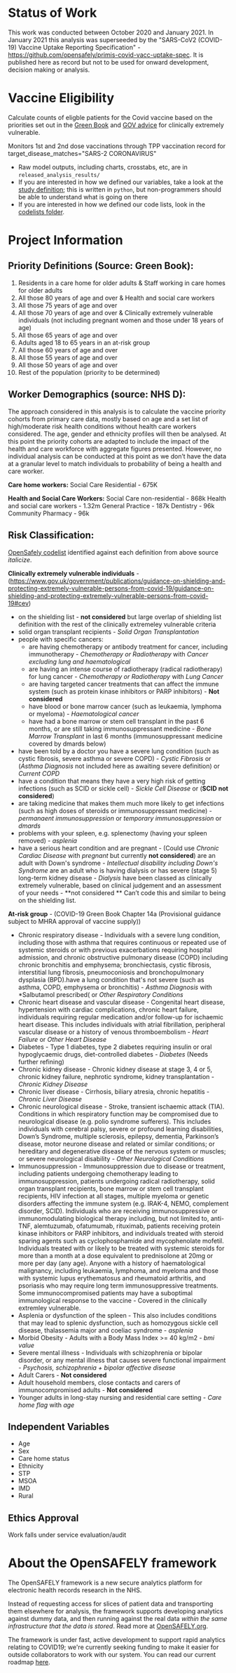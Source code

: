 # Status of Work

This work was conducted between October 2020 and January 2021. In January 2021 this analysis was superseeded by the "SARS-CoV2 (COVID-19) Vaccine Uptake Reporting Specification" - https://github.com/opensafely/primis-covid-vacc-uptake-spec.  It is published here as record but not to be used for onward development, decision making or analysis.

# Vaccine Eligibility

Calculate counts of eligble patients for the Covid vaccine based on the priorities set out in the [Green Book](https://assets.publishing.service.gov.uk/government/uploads/system/uploads/attachment_data/file/941450/Greenbook_chapter_14a_v2.pdf) and [GOV advice](https://www.gov.uk/government/publications/guidance-on-shielding-and-protecting-extremely-vulnerable-persons-from-covid-19/guidance-on-shielding-and-protecting-extremely-vulnerable-persons-from-covid-19#cev) for clinically extremely vulnerable.

Monitors 1st and 2nd dose vaccinations through TPP vaccination record for target_disease_matches="SARS-2 CORONAVIRUS"

* Raw model outputs, including charts, crosstabs, etc, are in `released_analysis_results/`
* If you are interested in how we defined our variables, take a look at the [study definition](analysis/study_definition.py); this is written in `python`, but non-programmers should be able to understand what is going on there
* If you are interested in how we defined our code lists, look in the [codelists folder](./codelists/).

# Project Information

## Priority Definitions (Source: Green Book):

1. Residents in a care home for older adults & Staff working in care homes for older adults
2. All those 80 years of age and over & Health and social care workers
3. All those 75 years of age and over
4. All those 70 years of age and over & Clinically extremely vulnerable individuals (not including pregnant women and those under 18 years of age)
5. All those 65 years of age and over
6. Adults aged 18 to 65 years in an at-risk group
7. All those 60 years of age and over
8. All those 55 years of age and over
9. All those 50 years of age and over 
10. Rest of the population (priority to be determined)

## Worker Demographics (source: NHS D):

The approach considered in this analysis is to calculate the vaccine priority cohorts from primary care data, mostly based on age and a set list of high/moderate risk health conditions without health care workers considered.  The age, gender and ethnicity profiles will then be analysed.  At this point the priority cohorts are adapted to include the impact of the health and care workforce with aggregate figures presented.  However, no individual analysis can be conducted at this point as we don’t have the data at a granular level to match individuals to probability of being a health and care worker.  

**Care home workers:**
Social Care Residential - 675K

**Health and Social Care Workers:**
Social Care non-residential - 868k 
Health and social care workers - 1.32m
General Practice - 187k 
Dentistry - 96k
Community Pharmacy - 96k

## Risk Classification: 

[OpenSafely codelist](https://codelists.opensafely.org/) identified against each definition from above source *italicize*.

**Clinically extremely vulnerable individuals** - (https://www.gov.uk/government/publications/guidance-on-shielding-and-protecting-extremely-vulnerable-persons-from-covid-19/guidance-on-shielding-and-protecting-extremely-vulnerable-persons-from-covid-19#cev)
- on the shielding list - **not considered** but large overlap of shielding list definition with the rest of the clinically extremeley vulnerable criteria
- solid organ transplant recipients - *Solid Organ Transplantation*
- people with specific cancers:
  - are having chemotherapy or antibody treatment for cancer, including immunotherapy - *Chemotherapy or Radiotherapy* with *Cancer excluding lung and haematological*
  - are having an intense course of radiotherapy (radical radiotherapy) for lung cancer - *Chemotherapy or Radiotherapy* with *Lung Cancer*
  - are having targeted cancer treatments that can affect the immune system (such as protein kinase inhibitors or PARP inhibitors) - **Not considered**
  - have blood or bone marrow cancer (such as leukaemia, lymphoma or myeloma) - *Haematological cancer*
  - have had a bone marrow or stem cell transplant in the past 6 months, or are still taking immunosuppressant medicine - *Bone Marrow Transplant* in last 6 months (immunosuppressant medicine covered by dmards below)
- have been told by a doctor you have a severe lung condition (such as cystic fibrosis, severe asthma or severe COPD) - *Cystic Fibrosis* or (*Asthma Diagnosis* not included here as awaiting severe definition) or *Current COPD*
- have a condition that means they have a very high risk of getting infections (such as SCID or sickle cell) - *Sickle Cell Disease* or (**SCID not considered**)
- are taking medicine that makes them much more likely to get infections (such as high doses of steroids or immunosuppressant medicine) - *permanaent immunosuppression* or *temporary immunosuppression* or *dmards*
- problems with your spleen, e.g. splenectomy (having your spleen removed) - *asplenia*
- have a serious heart condition and are pregnant - (Could use *Chronic Cardiac Disease* with *pregnant* but currently **not considered**)
are an adult with Down's syndrome - *Intellectual disability including Down's Syndrome*
are an adult who is having dialysis or has severe (stage 5) long-term kidney disease - *Dialysis*
have been classed as clinically extremely vulnerable, based on clinical judgement and an assessment of your needs - **not considered ** Can’t code this and similar to being on the shielding list.

**At-risk group** - (COVID-19 Green Book Chapter 14a (Provisional guidance subject to MHRA approval of vaccine supply))
- Chronic respiratory disease - Individuals with a severe lung condition, including those with asthma that requires continuous or repeated use of systemic steroids or with previous exacerbations requiring hospital admission, and chronic obstructive pulmonary disease (COPD) including chronic bronchitis and emphysema; bronchiectasis, cystic fibrosis, interstitial lung fibrosis, pneumoconiosis and bronchopulmonary dysplasia (BPD).have a lung condition that's not severe (such as asthma, COPD, emphysema or bronchitis) - *Asthma Diagnosis* with *Salbutamol prescribed( or *Other Respiratory Conditions*
- Chronic heart disease and vascular disease - Congenital heart disease, hypertension with cardiac complications, chronic heart failure, individuals requiring regular medication and/or follow-up for ischaemic heart disease. This includes individuals with atrial fibrillation, peripheral vascular disease or a history of venous thromboembolism - *Heart Failure* or *Other Heart Disease*
- Diabetes - Type 1 diabetes, type 2 diabetes requiring insulin or oral hypoglycaemic drugs, diet-controlled diabetes - *Diabetes* (Needs further refining)
- Chronic kidney disease - Chronic kidney disease at stage 3, 4 or 5, chronic kidney failure, nephrotic syndrome, kidney transplantation - *Chronic Kidney Disease*
- Chronic liver disease - Cirrhosis, biliary atresia, chronic hepatitis - *Chronic Liver Disease*
- Chronic neurological disease - Stroke, transient ischaemic attack (TIA). Conditions in which respiratory function may be compromised due to neurological disease (e.g. polio syndrome sufferers). This includes individuals with cerebral palsy, severe or profound learning disabilities, Down’s Syndrome, multiple sclerosis, epilepsy, dementia, Parkinson’s disease, motor neurone disease and related or similar conditions; or hereditary and degenerative disease of the nervous system or muscles; or severe neurological disability - *Other Neurological Conditions*
- Immunosuppression - Immunosuppression due to disease or treatment, including patients undergoing chemotherapy leading to immunosuppression, patients undergoing radical radiotherapy, solid organ transplant recipients, bone marrow or stem cell transplant recipients, HIV infection at all stages, multiple myeloma or genetic disorders affecting the immune system (e.g. IRAK-4, NEMO, complement disorder, SCID). Individuals who are receiving immunosuppressive or immunomodulating biological therapy including, but not limited to, anti-TNF, alemtuzumab, ofatumumab, rituximab, patients receiving protein kinase inhibitors or PARP inhibitors, and individuals treated with steroid sparing agents such as cyclophosphamide and mycophenolate mofetil. Individuals treated with or likely to be treated with systemic steroids for more than a month at a dose equivalent to prednisolone at 20mg or more per day (any age). Anyone with a history of haematological malignancy, including leukaemia, lymphoma, and myeloma and those with systemic lupus erythematosus and rheumatoid arthritis, and psoriasis who may require long term immunosuppressive treatments. Some immunocompromised patients may have a suboptimal immunological response to the vaccine - Covered in the clinically extremley vulnerable. 
- Asplenia or dysfunction of the spleen - This also includes conditions that may lead to splenic dysfunction, such as homozygous sickle cell disease, thalassemia major and coeliac syndrome - *asplenia*
- Morbid Obesity - Adults with a Body Mass Index >= 40 kg/m2 - *bmi value*
- Severe mental illness - Individuals with schizophrenia or bipolar disorder, or any mental illness that causes severe functional impairment - *Psychosis, schizophrenia + bipolar affective disease*
- Adult Carers - **Not considered**
- Adult household members, close contacts and carers of immunocompromised adults - **Not considered**
- Younger adults in long-stay nursing and residential care setting - *Care home flag* with *age*

## Independent Variables
- Age
- Sex
- Care home status
- Ethnicity
- STP
- MSOA
- IMD
- Rural

## Ethics Approval
Work falls under service evaluation/audit


# About the OpenSAFELY framework

The OpenSAFELY framework is a new secure analytics platform for
electronic health records research in the NHS.

Instead of requesting access for slices of patient data and
transporting them elsewhere for analysis, the framework supports
developing analytics against dummy data, and then running against the
real data *within the same infrastructure that the data is stored*.
Read more at [OpenSAFELY.org](https://opensafely.org).

The framework is under fast, active development to support rapid
analytics relating to COVID19; we're currently seeking funding to make
it easier for outside collaborators to work with our system.  You can
read our current roadmap [here](ROADMAP.md).
